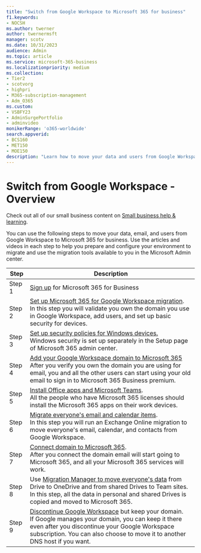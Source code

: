 ```yaml
---
title: "Switch from Google Workspace to Microsoft 365 for business"
f1.keywords:
- NOCSH
ms.author: twerner
author: twernermsft
manager: scotv
ms.date: 10/31/2023
audience: Admin
ms.topic: article
ms.service: microsoft-365-business
ms.localizationpriority: medium
ms.collection: 
- Tier2
- scotvorg
- highpri
- M365-subscription-management 
- Adm_O365
ms.custom: 
- VSBFY23
- AdminSurgePortfolio
- adminvideo
monikerRange: 'o365-worldwide'
search.appverid:
- BCS160
- MET150
- MOE150
description: "Learn how to move your data and users from Google Workspace to Microsoft 365 for business."
---
```


# Switch from Google Workspace - Overview

Check out all of our small business content on [Small business help & learning](https://go.microsoft.com/fwlink/?linkid=2224585).

You can use the following steps to move your data, email, and users from Google Workspace to Microsoft 365 for business. Use the articles and videos in each step to help you prepare and configure your environment to migrate and use the migration tools available to you in the Microsoft Admin center.


| Step  |Description  |
|---------|---------|
|Step 1 | [Sign up](../admin-overview/sign-up-for-office-365.md) for Microsoft 365 for Business |
|Step 2 | [Set up Microsoft 365 for Google Workspace migration](set-up-microsoft-365-forgoogle.md). </br> In this step you will validate you own the domain you use in Google Workspace, add users, and set up basic security for devices. |
|Step 3 | [Set up security policies for Windows devices.](../setup/secure-win-10-pcs.md)</br> Windows security is set up separately in the Setup page of Microsoft 365 admin center. |
|Step 4 | [Add your Google Workspace domain to Microsoft 365](add-google-domain.md) </br> After you verify you own the domain you are using for email, you and all the other users can start using your old email to sign in to Microsoft 365 Business premium. |
|Step 5 | [Install Office apps and Microsoft Teams](../setup/install-applications.md).</br> All the people who have Microsoft 365 licenses should install the Microsoft 365 apps on their work devices.|
|Step 6 | [Migrate everyone's email and calendar items](migrate-email.md).</br> In this step you will run an Exchange Online migration to move everyone's email, calendar, and contacts from Google Workspace.  |
|Step 7 | [Connect domain to Microsoft 365](connect-domain-tom365.md). </br> After you connect the domain email will start going to Microsoft 365, and all your Microsoft 365 services will work.|
|Step 8|Use [Migration Manager to move everyone's data](migrate-files-migration-manager.md) from Drive to OneDrive and from shared Drives to Team sites.</br> In this step, all the data in personal and shared Drives is copied and moved to Microsoft 365.|
|Step 9| [Discontinue Google Workspace](cancel-google.md) but keep your domain. </br> If Google manages your domain, you can keep it there even after you discontinue your Google Workspace subscription. You can also choose to move it to another DNS host if you want.|
